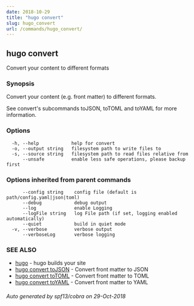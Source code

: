 ```yaml
---
date: 2018-10-29
title: "hugo convert"
slug: hugo_convert
url: /commands/hugo_convert/
---
```

## hugo convert

Convert your content to different formats

### Synopsis

Convert your content (e.g. front matter) to different formats.

See convert's subcommands toJSON, toTOML and toYAML for more information.

### Options

```
  -h, --help            help for convert
  -o, --output string   filesystem path to write files to
  -s, --source string   filesystem path to read files relative from
      --unsafe          enable less safe operations, please backup first
```

### Options inherited from parent commands

```
      --config string    config file (default is path/config.yaml|json|toml)
      --debug            debug output
      --log              enable Logging
      --logFile string   log File path (if set, logging enabled automatically)
      --quiet            build in quiet mode
  -v, --verbose          verbose output
      --verboseLog       verbose logging
```

### SEE ALSO

* [hugo](/commands/hugo/)	 - hugo builds your site
* [hugo convert toJSON](/commands/hugo_convert_tojson/)	 - Convert front matter to JSON
* [hugo convert toTOML](/commands/hugo_convert_totoml/)	 - Convert front matter to TOML
* [hugo convert toYAML](/commands/hugo_convert_toyaml/)	 - Convert front matter to YAML

###### Auto generated by spf13/cobra on 29-Oct-2018
